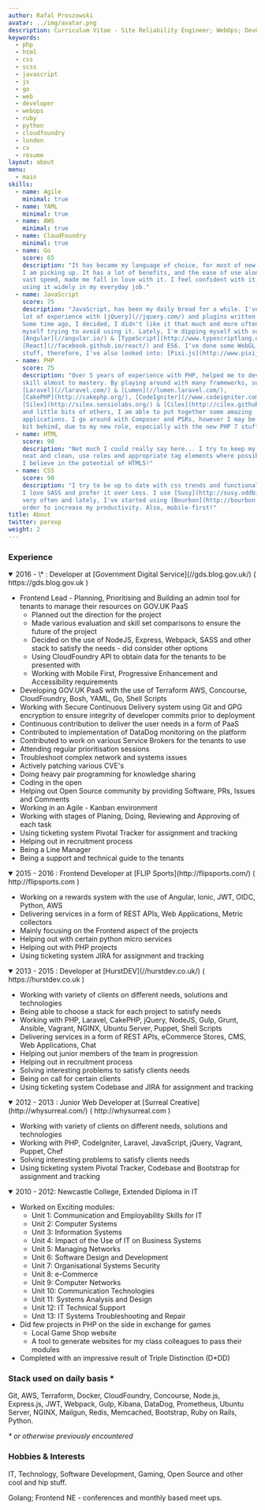 ```yaml
---
author: Rafal Proszowski
avatar: ../img/avatar.png
description: Curriculum Vitae - Site Reliability Engineer; WebOps; DevOps
keywords:
  - php
  - html
  - css
  - scss
  - javascript
  - js
  - go
  - web
  - developer
  - webops
  - ruby
  - python
  - cloudfoundry
  - london
  - cv
  - resume
layout: about
menu:
  - main
skills:
  - name: Agile
    minimal: true
  - name: YAML
    minimal: true
  - name: AWS
    minimal: true
  - name: CloudFoundry
    minimal: true
  - name: Go
    score: 65
    description: "It has became my language of choice, for most of new projects
    I am picking up. It has a lot of benefits, and the ease of use along with
    vast speed, made me fall in love with it. I feel confident with it, as I am
    using it widely in my everyday job."
  - name: JavaScript
    score: 75
    description: "JavaScript, has been my daily bread for a while. I've got a
    lot of experience with [jQuery](//jquery.com/) and plugins written for it.
    Some time ago, I decided, I didn't like it that much and more often find
    myself trying to avoid using it. Lately, I'm dipping myself with some
    [Angular](//angular.io/) & [TypeScript](http://www.typescriptlang.org/),
    [React](//facebook.github.io/react/) and ES6. I've done some WebGL
    stuff, therefore, I've also looked into: [Pixi.js](http://www.pixijs.com/)."
  - name: PHP
    score: 75
    description: "Over 5 years of experience with PHP, helped me to develop this
    skill almost to mastery. By playing around with many frameworks, such as
    [Laravel](//laravel.com/) & [Lumen](//lumen.laravel.com/),
    [CakePHP](http://cakephp.org/), [CodeIgniter](//www.codeigniter.com/),
    [Silex](http://silex.sensiolabs.org/) & [Cilex](http://cilex.github.io/),
    and little bits of others, I am able to put together some amazing
    applications. I go around with Composer and PSRs, however I may be a little
    bit behind, due to my new role, especially with the new PHP 7 stuff."
  - name: HTML
    score: 90
    description: "Not much I could really say here... I try to keep my syntax
    neat and clean, use roles and appropriate tag elements where possible...
    I believe in the potential of HTML5!"
  - name: CSS
    score: 90
    description: "I try to be up to date with css trends and functionality.
    I love SASS and prefer it over Less. I use [Susy](http://susy.oddbird.net/)
    very often and lately, I've started using [Bourbon](http://bourbon.io/), in
    order to increase my productivity. Also, mobile-first!"
title: About
twitter: paroxp
weight: 2
---
```


### Experience

<details data-details open>
  <summary>
    <time datetime="2016-08-08" title="August 8th 2016 - Current">
      2016 - \*
    </time>:
    Developer at [Government Digital Service](//gds.blog.gov.uk/)
    <span aria-hidden>( https://gds.blog.gov.uk )</span>
  </summary>

  - Frontend Lead - Planning, Prioritising and Building an admin tool for
    tenants to manage their resources on GOV.UK PaaS
    - Planned out the direction for the project
    - Made various evaluation and skill set comparisons to ensure the future of
      the project
    - Decided on the use of NodeJS, Express, Webpack, SASS and other stack to
      satisfy the needs - did consider other options
    - Using CloudFoundry API to obtain data for the tenants to be presented with
    - Working with Mobile First, Progressive Enhancement and Accessibility
      requirements
  - Developing GOV.UK PaaS with the use of Terraform AWS, Concourse,
    CloudFoundry, Bosh, YAML, Go, Shell Scripts
  - Working with Secure Continuous Delivery system using Git and GPG encryption
    to ensure integrity of developer commits prior to deployment
  - Continuous contribution to deliver the user needs in a form of PaaS
  - Contributed to implementation of DataDog monitoring on the platform
  - Contributed to work on various Service Brokers for the tenants to use
  - Attending regular prioritisation sessions
  - Troubleshoot complex network and systems issues
  - Actively patching various CVE's
  - Doing heavy pair programming for knowledge sharing
  - Coding in the open
  - Helping out Open Source community by providing Software, PRs, Issues and
    Comments
  - Working in an Agile - Kanban environment
  - Working with stages of Planing, Doing, Reviewing and Approving of each task
  - Using ticketing system Pivotal Tracker for assignment and tracking
  - Helping out in recruitment process
  - Being a Line Manager
  - Being a support and technical guide to the tenants

</details>
<details data-details open>
  <summary>
    <time datetime="2015-11-30" title="November 30th 2015 - August 5th 2016">
      2015 - 2016
    </time>:
    Frontend Developer at [FLIP Sports](http://flipsports.com/)
    <span aria-hidden>( http://flipsports.com )</span>
  </summary>

  - Working on a rewards system with the use of Angular, Ionic, JWT, OIDC,
    Python, AWS
  - Delivering services in a form of REST APIs, Web Applications, Metric
    collectors
  - Mainly focusing on the Frontend aspect of the projects
  - Helping out with certain python micro services
  - Helping out with PHP projects
  - Using ticketing system JIRA for assignment and tracking

</details>
<details data-details open>
  <summary>
    <time datetime="2013-06-17" title="June 17th 2013 - November 27th 2015">
      2013 - 2015
    </time>:
    Developer at [HurstDEV](//hurstdev.co.uk/)
    <span aria-hidden>( https://hurstdev.co.uk )</span>
  </summary>

  - Working with variety of clients on different needs, solutions and
    technologies
  - Being able to choose a stack for each project to satisfy needs
  - Working with PHP, Laravel, CakePHP, jQuery, NodeJS, Gulp, Grunt, Ansible,
    Vagrant, NGINX, Ubuntu Server, Puppet, Shell Scripts
  - Delivering services in a form of REST APIs, eCommerce Stores, CMS,
    Web Applications, Chat
  - Helping out junior members of the team in progression
  - Helping out in recruitment process
  - Solving interesting problems to satisfy clients needs
  - Being on call for certain clients
  - Using ticketing system Codebase and JIRA for assignment and tracking

</details>
<details data-details open>
  <summary>
    <time datetime="2012-09-17" title="September 17th 2012 - June 14th 2013">
      2012 - 2013
    </time>:
    Junior Web Developer at [Surreal Creative](http://whysurreal.com/)
    <span aria-hidden>( http://whysurreal.com )</span>
  </summary>

  - Working with variety of clients on different needs, solutions and
    technologies
  - Working with PHP, CodeIgniter, Laravel, JavaScript, jQuery, Vagrant, Puppet,
    Chef
  - Solving interesting problems to satisfy clients needs
  - Using ticketing system Pivotal Tracker, Codebase and Bootstrap for
    assignment and tracking

</details>
<details data-details="no-print" open>
  <summary>
    2010 - 2012: Newcastle College, Extended Diploma in IT
  </summary>

  - Worked on Exciting modules:
    - Unit 1: Communication and Employability Skills for IT
    - Unit 2: Computer Systems
    - Unit 3: Information Systems
    - Unit 4: Impact of the Use of IT on Business Systems
    - Unit 5: Managing Networks
    - Unit 6: Software Design and Development
    - Unit 7: Organisational Systems Security
    - Unit 8: e-Commerce
    - Unit 9: Computer Networks
    - Unit 10: Communication Technologies
    - Unit 11: Systems Analysis and Design
    - Unit 12: IT Technical Support
    - Unit 13: IT Systems Troubleshooting and Repair
  - Did few projects in PHP on the side in exchange for games
    - Local Game Shop website
    - A tool to generate websites for my class colleagues to pass their modules
  - Completed with an impressive result of Triple Distinction (D\*DD)

</details>

### Stack used on daily basis \*

Git, AWS, Terraform, Docker, CloudFoundry, Concourse, Node.js, Express.js, JWT,
Webpack, Gulp, Kibana, DataDog, Prometheus, Ubuntu Server, NGINX, Mailgun,
Redis, Memcached, Bootstrap, Ruby on Rails, Python.

_\* or otherwise previously encountered_

### Hobbies & Interests

IT, Technology, Software Development, Gaming, Open Source and other cool and hip
stuff.

Golang; Frontend NE -  conferences and monthly based meet ups.
